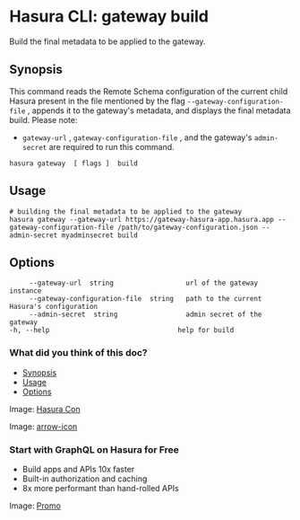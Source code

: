 # Hasura CLI: gateway build

Build the final metadata to be applied to the gateway.

## Synopsis​

This command reads the Remote Schema configuration of the current child Hasura present in the file mentioned by the flag `--gateway-configuration-file` , appends it to the gateway's metadata, and displays the final metadata build. Please note:

- `gateway-url` , `gateway-configuration-file` , and the gateway's `admin-secret` are required to run this command.


`hasura gateway  [ flags ]  build`

## Usage​

```
# building the final metadata to be applied to the gateway
hasura gateway --gateway-url https://gateway-hasura-app.hasura.app --gateway-configuration-file /path/to/gateway-configuration.json --admin-secret myadminsecret build
```

## Options​

```
     --gateway-url  string                  url of the gateway instance
     --gateway-configuration-file  string   path to the current Hasura's configuration
     --admin-secret  string                 admin secret of the gateway
-h, --help                                help for build
```

### What did you think of this doc?

- [ Synopsis ](https://hasura.io/docs/latest/hasura-cli/gateway-plugin/commands/gateway_build/#synopsis)
- [ Usage ](https://hasura.io/docs/latest/hasura-cli/gateway-plugin/commands/gateway_build/#usage)
- [ Options ](https://hasura.io/docs/latest/hasura-cli/gateway-plugin/commands/gateway_build/#options)


Image: [ Hasura Con ](https://res.cloudinary.com/dh8fp23nd/image/upload/v1686154570/hasura-con-2023/has-con-light-date_r2a2ud.png)

Image: [ arrow-icon ](https://res.cloudinary.com/dh8fp23nd/image/upload/v1683723549/main-web/chevron-right_ldbi7d.png)

### Start with GraphQL on Hasura for Free

- Build apps and APIs 10x faster
- Built-in authorization and caching
- 8x more performant than hand-rolled APIs


Image: [ Promo ](https://hasura.io/docs/assets/images/hasura-free-ff60e409244e0ea12b5a3045d1a9096b.png)